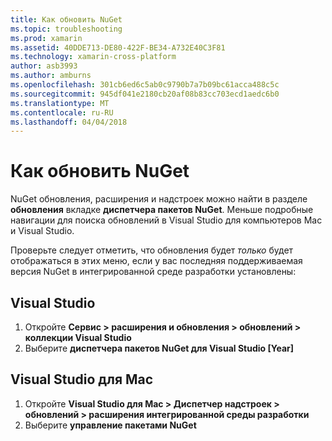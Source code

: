 ```yaml
---
title: Как обновить NuGet
ms.topic: troubleshooting
ms.prod: xamarin
ms.assetid: 40DDE713-DE80-422F-BE34-A732E40C3F81
ms.technology: xamarin-cross-platform
author: asb3993
ms.author: amburns
ms.openlocfilehash: 301cb6ed6c5ab0c9790b7a7b09bc61acca488c5c
ms.sourcegitcommit: 945df041e2180cb20af08b83cc703ecd1aedc6b0
ms.translationtype: MT
ms.contentlocale: ru-RU
ms.lasthandoff: 04/04/2018
---
```

# <a name="how-can-i-update-nuget"></a>Как обновить NuGet

NuGet обновления, расширения и надстроек можно найти в разделе **обновления** вкладке **диспетчера пакетов NuGet**. Меньше подробные навигации для поиска обновлений в Visual Studio для компьютеров Mac и Visual Studio. 

Проверьте следует отметить, что обновления будет *только* будет отображаться в этих меню, если у вас последняя поддерживаемая версия NuGet в интегрированной среде разработки установлены:

## <a name="visual-studio"></a>Visual Studio
1. Откройте **Сервис > расширения и обновления > обновлений > коллекции Visual Studio**
2. Выберите **диспетчера пакетов NuGet для Visual Studio [Year]**

## <a name="visual-studio-for-mac"></a>Visual Studio для Mac

1. Откройте **Visual Studio для Mac > Диспетчер надстроек > обновлений > расширения интегрированной среды разработки**
2. Выберите **управление пакетами NuGet**

